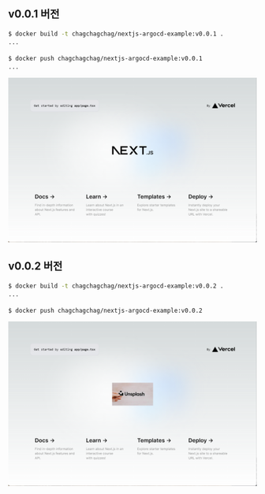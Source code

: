 


## v0.0.1 버전
```bash
$ docker build -t chagchagchag/nextjs-argocd-example:v0.0.1 .
...

$ docker push chagchagchag/nextjs-argocd-example:v0.0.1
...

```
<img src="./img/BEFORE.png"/>
<br>


## v0.0.2 버전
```bash
$ docker build -t chagchagchag/nextjs-argocd-example:v0.0.2 .
...

$ docker push chagchagchag/nextjs-argocd-example:v0.0.2
```
<img src="./img/AFTER.png"/>
<br>


